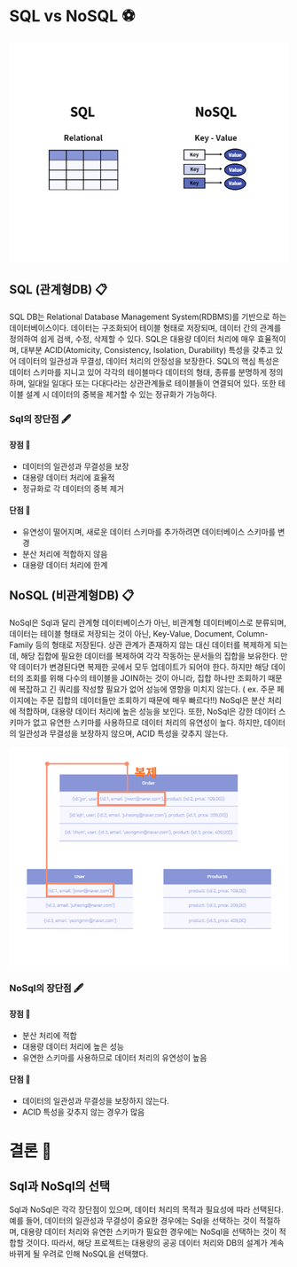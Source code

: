 # SQL vs NoSQL ⚽

<img src="../../Img/Sql_Nosql.jpg" width="800px"/>

## SQL (관계형DB) 📋

SQL DB는 Relational Database Management System(RDBMS)를 기반으로 하는 데이터베이스이다. 데이터는 구조화되어 테이블 형태로 저장되며, 데이터 간의 관계를 정의하여 쉽게 검색, 수정, 삭제할 수 있다.
SQL은 대용량 데이터 처리에 매우 효율적이며, 대부분 ACID(Atomicity, Consistency, Isolation, Durability) 특성을 갖추고 있어 데이터의 일관성과 무결성, 데이터 처리의 안정성을 보장한다.
SQL의 핵심 특성은 데이터 스키마를 지니고 있어 각각의 테이블마다 데이터의 형태, 종류를 분명하게 정의하며, 일대일 일대다 또는 다대다라는 상관관계들로 테이블들이 연결되어 있다.
또한 테이블 설계 시 데이터의 중복을 제거할 수 있는 정규화가 가능하다. 

### Sql의 장단점 🖋

#### 장점 📌

- 데이터의 일관성과 무결성을 보장
- 대용량 데이터 처리에 효율적
- 정규화로 각 데이터의 중복 제거

#### 단점 📌

- 유연성이 떨어지며, 새로운 데이터 스키마를 추가하려면 데이터베이스 스키마를 변경
- 분산 처리에 적합하지 않음
- 대용량 데이터 처리에 한계

## NoSQL (비관계형DB) 📋

NoSql은 Sql과 달리 관계형 데이터베이스가 아닌, 비관계형 데이터베이스로 분류되며, 데이터는 테이블 형태로 저장되는 것이 아닌, Key-Value, Document, Column-Family 등의 형태로 저장된다.
상관 관계가 존재하지 않는 대신 데이터를 복제하게 되는데, 해당 집합에 필요한 데이터를 복제하여 각각 작동하는 문서들의 집합을 보유한다. 
만약 데이터가 변경된다면 복제한 곳에서 모두 업데이트가 되어야 한다. 하지만 해당 데이터의 조회를 위해 다수의 테이블을 JOIN하는 것이 아니라, 집합 하나만 조회하기 때문에 복잡하고 긴 쿼리를 작성할 필요가 없어 성능에 영향을 미치지 않는다. ( ex. 주문 페이지에는 주문 집합의 데이터들만 조회하기 때문에 매우 빠르다!!)
NoSql은 분산 처리에 적합하며, 대용량 데이터 처리에 높은 성능을 보인다. 
또한, NoSql은 강한 데이터 스키마가 없고 유연한 스키마를 사용하므로 데이터 처리의 유연성이 높다. 하지만, 데이터의 일관성과 무결성을 보장하지 않으며, ACID 특성을 갖추지 않는다.

<img src="../../Img/Nosql3.jpg" width="800px"/>

### NoSql의 장단점 🖋

#### 장점 📌

- 분산 처리에 적합
- 대용량 데이터 처리에 높은 성능
- 유연한 스키마를 사용하므로 데이터 처리의 유연성이 높음

#### 단점 📌

- 데이터의 일관성과 무결성을 보장하지 않는다.
- ACID 특성을 갖추지 않는 경우가 많음

# 결론 🎯

## Sql과 NoSql의 선택

Sql과 NoSql은 각각 장단점이 있으며, 데이터 처리의 목적과 필요성에 따라 선택된다. 예를 들어, 데이터의 일관성과 무결성이 중요한 경우에는 Sql을 선택하는 것이 적절하며, 대용량 데이터 처리와 유연한 스키마가 필요한 경우에는 NoSql을 선택하는 것이 적합할 것이다.
따라서, 해당 프로젝트는 대용량의 공공 데이터 처리와 DB의 설계가 계속 바뀌게 될 우려로 인해 NoSQL을 선택했다.
